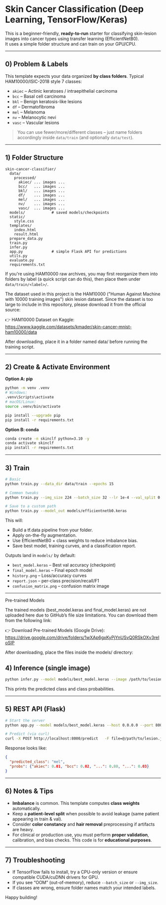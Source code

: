 # Skin Cancer Classification (Deep Learning, TensorFlow/Keras)

This is a beginner-friendly, **ready-to-run** starter for classifying skin-lesion images into cancer types using transfer learning (EfficientNetB0).  
It uses a simple folder structure and can train on your GPU/CPU.

---

## 0) Problem & Labels
This template expects your data organized **by class folders**. Typical HAM10000/ISIC-2018 style 7 classes:
- `akiec` – Actinic keratoses / intraepithelial carcinoma
- `bcc` – Basal cell carcinoma
- `bkl` – Benign keratosis-like lesions
- `df` – Dermatofibroma
- `mel` – Melanoma
- `nv` – Melanocytic nevi
- `vasc` – Vascular lesions

> You can use fewer/more/different classes – just name folders accordingly inside `data/train` (and optionally `data/test`).

---

## 1) Folder Structure
```
skin-cancer-classifier/
  data/
    processed/
      akiec/ ... images ...
      bcc/   ... images ...
      bkl/   ... images ...
      df/    ... images ...
      mel/   ... images ...
      nv/    ... images ...
      vasc/  ... images ...
  models/            # saved models/checkpoints
  static/
    style.css
  templates/
    index.html
    result.html
  prepare_data.py
  train.py
  infer.py
  app.py             # simple Flask API for predictions
  utils.py
  evaluate.py
  requirements.txt
```

If you're using HAM10000 raw archives, you may first reorganize them into folders by label (a quick script can do this), then place them under `data/train/<label>/`.

The dataset used in this project is the HAM10000 ("Human Against Machine with 10000 training images") skin lesion dataset.
Since the dataset is too large to include in this repository, please download it from the official source:

👉 HAM10000 Dataset on Kaggle: https://www.kaggle.com/datasets/kmader/skin-cancer-mnist-ham10000/data

After downloading, place it in a folder named data/ before running the training script.

---

## 2) Create & Activate Environment
**Option A: pip**
```bash
python -m venv .venv
# Windows:
.venv\Scripts\activate
# macOS/Linux:
source .venv/bin/activate

pip install --upgrade pip
pip install -r requirements.txt
```

**Option B: conda**
```bash
conda create -n skinclf python=3.10 -y
conda activate skinclf
pip install -r requirements.txt
```

---

## 3) Train
```bash
# Basic
python train.py --data_dir data/train --epochs 15

# Common tweaks
python train.py --img_size 224 --batch_size 32 --lr 1e-4 --val_split 0.2 --epochs 25

# Save to a custom path
python train.py --model_out models/efficientnetb0.keras
```

This will:
- Build a tf.data pipeline from your folder.
- Apply on-the-fly augmentation.
- Use EfficientNetB0 + class weights to reduce imbalance bias.
- Save best model, training curves, and a classification report.

Outputs land in `models/` by default:
- `best_model.keras` – Best val accuracy (checkpoint)
- `final_model.keras` – Final epoch model
- `history.png` – Loss/accuracy curves
- `report.json` – per-class precision/recall/F1
- `confusion_matrix.png` – confusion matrix image

---
Pre-trained Models

The trained models (best_model.keras and final_model.keras) are not uploaded here due to GitHub’s file size limitations.
You can download them from the following link:

👉 Download Pre-trained Models (Google Drive): https://drive.google.com/drive/folders/1wXAp6gxKyPjYnUSvQ0RSkOXv3reIoSIP

After downloading, place the files inside the models/ directory:

## 4) Inference (single image)
```bash
python infer.py --model models/best_model.keras --image /path/to/lesion.jpg
```

This prints the predicted class and class probabilities.

---

## 5) REST API (Flask)
```bash
# Start the server
python app.py --model models/best_model.keras --host 0.0.0.0 --port 8000

# Predict (via curl)
curl -X POST http://localhost:8000/predict   -F file=@/path/to/lesion.jpg
```
Response looks like:
```json
{
  "predicted_class": "mel",
  "probs": {"akiec": 0.01, "bcc": 0.02, "...": 0.80, "...": 0.03}
}
```
---

## 6) Notes & Tips
- **Imbalance** is common. This template computes **class weights** automatically.
- Keep a **patient-level split** when possible to avoid leakage (same patient appearing in train & val).
- Consider **color constancy** and **hair removal** preprocessing if artifacts are heavy.
- For clinical or production use, you must perform **proper validation**, calibration, and bias checks. This code is for **educational purposes**.

---

## 7) Troubleshooting
- If TensorFlow fails to install, try a CPU-only version or ensure compatible CUDA/cuDNN drivers for GPU.
- If you see “OOM” (out-of-memory), reduce `--batch_size` or `--img_size`.
- If classes are wrong, ensure folder names match your intended labels.

Happy building!
